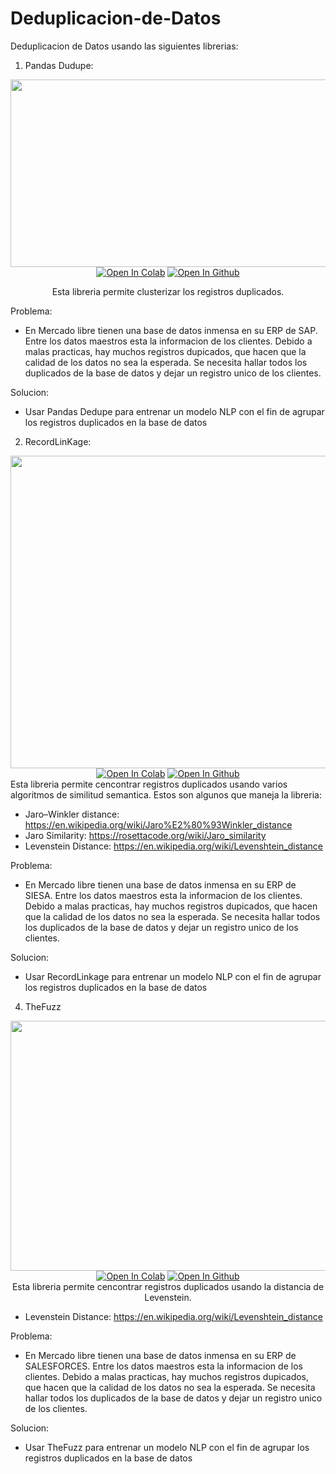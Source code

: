 # Deduplicacion-de-Datos
Deduplicacion de Datos usando las siguientes librerias:

1. Pandas Dudupe:
<div align="center">
  <a href="https://github.com/1treu1/Deduplicacion-de-Datos/tree/main/Pandas%20Dedupe" target="_blank">
    <img width="1024", src="https://encrypted-tbn0.gstatic.com/images?q=tbn:ANd9GcRRaJ10QzX3jvXcKYwaIQAB1zH6Y7TRqVjipg&usqp=CAU" width="100" height="300"></a>


<br>
  <a href="https://colab.research.google.com/drive/1j-O68NXJtt1TJ_LRJXpI9AMp4iyOvkRn?usp=sharing"><img src="https://colab.research.google.com/assets/colab-badge.svg" alt="Open In Colab"></a>
  <a href="https://github.com/1treu1/Deduplicacion-de-Datos/tree/main/Pandas%20Dedupe"><img src="https://img.shields.io/badge/github-Open In Github-brightgreen.svg" alt="Open In Github"></a>
</br>

Esta libreria permite clusterizar los registros duplicados.
</div>

Problema:
- En Mercado libre tienen una base de datos inmensa en su ERP de SAP. Entre los datos maestros esta la informacion de los clientes. Debido a malas practicas, hay muchos registros dupicados, que hacen que la calidad de los datos no sea la esperada. 
Se necesita hallar todos los duplicados de la base de datos y dejar un registro unico de los clientes.

Solucion:
- Usar Pandas Dedupe para entrenar un modelo NLP con el fin de agrupar los registros duplicados en la base de datos

2. RecordLinKage:
<div align="center">
  <a href="https://github.com/1treu1/Deduplicacion-de-Datos/tree/main/RecordLinKage" target="_blank">
    <img width="1024", src="https://recordlinkage.readthedocs.io/en/latest/_images/indexing_basic.png" width="500" height="500"></a>


<br>
  <a href="https://colab.research.google.com/drive/1t6wKMkjDRyG1NvLqMpvxuZdwLfO3nUua?usp=sharing"><img src="https://colab.research.google.com/assets/colab-badge.svg" alt="Open In Colab"></a>
  <a href="https://github.com/1treu1/Deduplicacion-de-Datos/tree/main/RecordLinKage"><img src="https://img.shields.io/badge/github-Open In Github-brightgreen.svg" alt="Open In Github"></a>
</br>
</div>
Esta libreria permite cencontrar registros duplicados usando varios algoritmos de similitud semantica. Estos son algunos que maneja la libreria:

* Jaro–Winkler distance: https://en.wikipedia.org/wiki/Jaro%E2%80%93Winkler_distance 
* Jaro Similarity: https://rosettacode.org/wiki/Jaro_similarity
* Levenstein Distance: https://en.wikipedia.org/wiki/Levenshtein_distance

Problema:
- En Mercado libre tienen una base de datos inmensa en su ERP de SIESA. Entre los datos maestros esta la informacion de los clientes. Debido a malas practicas, hay muchos registros dupicados, que hacen que la calidad de los datos no sea la esperada. 
Se necesita hallar todos los duplicados de la base de datos y dejar un registro unico de los clientes.

Solucion:
- Usar RecordLinkage para entrenar un modelo NLP con el fin de agrupar los registros duplicados en la base de datos

4. TheFuzz
<div align="center">


  <a href="https://github.com/1treu1/Deduplicacion-de-Datos/tree/main/TheFuzz" target="_blank">
    <img width="1024", src="https://m.media-amazon.com/images/S/pv-target-images/39981144ca9d92fcfa857223ea889663d35999d5fae146d42f658cf7c49f025a.jpg" width="800" height="400"></a>


<br>
  <a href="https://colab.research.google.com/drive/1LMZnbyKUBBGIzB7fPmd2dhI6KNpJ_MHO?usp=sharing"><img src="https://colab.research.google.com/assets/colab-badge.svg" alt="Open In Colab"></a>
  <a href="https://github.com/1treu1/Deduplicacion-de-Datos/tree/main/TheFuzz"><img src="https://img.shields.io/badge/github-Open In Github-brightgreen.svg" alt="Open In Github"></a>
</br>
Esta libreria permite cencontrar registros duplicados usando la distancia de Levenstein. 
</div>


* Levenstein Distance: https://en.wikipedia.org/wiki/Levenshtein_distance

Problema:
- En Mercado libre tienen una base de datos inmensa en su ERP de SALESFORCES. Entre los datos maestros esta la informacion de los clientes. Debido a malas practicas, hay muchos registros dupicados, que hacen que la calidad de los datos no sea la esperada. 
Se necesita hallar todos los duplicados de la base de datos y dejar un registro unico de los clientes.

Solucion:
- Usar TheFuzz para entrenar un modelo NLP con el fin de agrupar los registros duplicados en la base de datos
